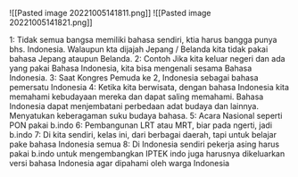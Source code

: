 ![[Pasted image 20221005141811.png]]
![[Pasted image 20221005141821.png]]

1: Tidak semua bangsa memiliki bahasa sendiri, ktia harus bangga punya bhs. Indonesia. Walaupun kta dijajah Jepang / Belanda kita tidak pakai bahasa Jepang ataupun Belanda.
2: Contoh Jika kita keluar negeri dan ada yang pakai Bahasa Indonesia, kita bisa mengenali sesama Bahasa Indonesia.
3: Saat Kongres Pemuda ke 2, Indonesia sebagai bahasa pemersatu Indonesia
4: Ketika kita berwisata, dengan bahasa Indonesia kita memahami kebudayaan mereka dan dapat saling memahami. Bahasa Indonesia dapat menjembatani perbedaan adat budaya dan lainnya. Menyatukan keberagaman suku budaya bahasa.
5: Acara Nasional seperti PON pakai b.indo
6: Pembangunan LRT atau MRT, biar pada ngerti, jadi b.indo
7: Di kita sendiri, kelas ini, dari berbagai daerah, tapi untuk belajar pake bahasa Indonesia semua
8: Di Indonesia sendiri pekerja asing harus pakai b.indo untuk mengembangkan IPTEK indo juga harusnya dikeluarkan versi bahasa Indonesia agar dipahami oleh warga Indonesia